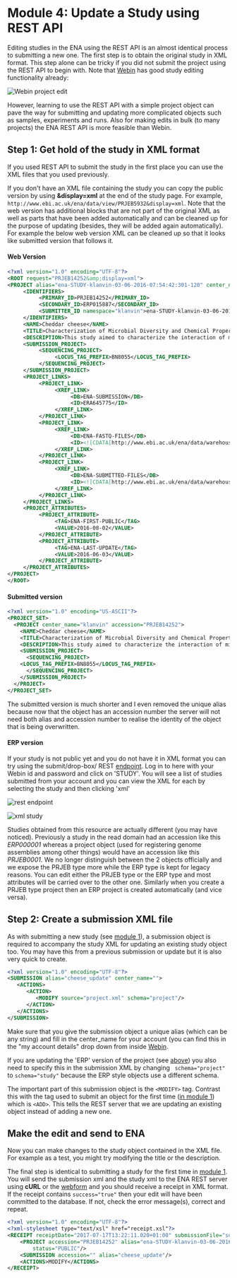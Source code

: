 # Module 4: Update a Study using REST API

Editing studies in the ENA using the REST API is an almost identical process to submitting a new one. The first step is to obtain the original study in XML format. This step alone can be tricky if you did not submit the project using the REST API to begin with. Note that [Webin](https://www.ebi.ac.uk/ena/submit/sra/#submissions) has good study editing functionality already:

![Webin project edit](images/prog_04_p01.png)

However, learning to use the REST API with a simple project object can pave the way for submitting and updating more complicated objects such as samples, experiments and runs. Also for making edits in bulk (to many projects) the ENA REST API is more feasible than Webin.

## Step 1: Get hold of the study in XML format

If you used REST API to submit the study in the first place you can use the XML files that you used previously.

If you don't have an XML file containing the study you can copy the public version by using __&display=xml__ at the end of the study page. For example, `http://www.ebi.ac.uk/ena/data/view/PRJEB5932&display=xml`. Note that the web version has additional blocks that are not part of the original XML as well as parts that have been added automatically and can be cleaned up for the purpose of updating (besides, they will be added again automatically). For example the below web version XML can be cleaned up so that it looks like submitted version that follows it.

#### Web Version

```xml
<?xml version="1.0" encoding="UTF-8"?>
<ROOT request="PRJEB14252&amp;display=xml">
<PROJECT alias="ena-STUDY-klanvin-03-06-2016-07:54:42:301-120" center_name="klanvin" accession="PRJEB14252" first_public="2016-08-02+01:00">
     <IDENTIFIERS>
          <PRIMARY_ID>PRJEB14252</PRIMARY_ID>
          <SECONDARY_ID>ERP015887</SECONDARY_ID>
          <SUBMITTER_ID namespace="klanvin">ena-STUDY-klanvin-03-06-2016-07:54:42:301-120</SUBMITTER_ID>
     </IDENTIFIERS>
     <NAME>Cheddar cheese</NAME>
     <TITLE>Characterization of Microbial Diversity and Chemical Properties of Cheddar Cheese Prepared from Heat-treated Milk</TITLE>
     <DESCRIPTION>This study aimed to characterize the interaction of microbial diversity and chemical properties of Cheddar cheese after three different heat treatments of milk; low temperature/long time (LTLT), thermization, and high temperature/short time (HTST). Cheese obtained from LTLT-treated milk (LC) and thermized milk (TC) .... </DESCRIPTION>
     <SUBMISSION_PROJECT>
          <SEQUENCING_PROJECT>
               <LOCUS_TAG_PREFIX>BN8055</LOCUS_TAG_PREFIX>
          </SEQUENCING_PROJECT>
     </SUBMISSION_PROJECT>
     <PROJECT_LINKS>
          <PROJECT_LINK>
               <XREF_LINK>
                    <DB>ENA-SUBMISSION</DB>
                    <ID>ERA645775</ID>
               </XREF_LINK>
          </PROJECT_LINK>
          <PROJECT_LINK>
               <XREF_LINK>
                    <DB>ENA-FASTQ-FILES</DB>
                    <ID><![CDATA[http://www.ebi.ac.uk/ena/data/warehouse/filereport?accession=PRJEB14252&result=read_run&fields=run_accession,fastq_ftp,fastq_md5,fastq_bytes]]></ID>
               </XREF_LINK>
          </PROJECT_LINK>
          <PROJECT_LINK>
               <XREF_LINK>
                    <DB>ENA-SUBMITTED-FILES</DB>
                    <ID><![CDATA[http://www.ebi.ac.uk/ena/data/warehouse/filereport?accession=PRJEB14252&result=read_run&fields=run_accession,submitted_ftp,submitted_md5,submitted_bytes,submitted_format]]></ID>
               </XREF_LINK>
          </PROJECT_LINK>
     </PROJECT_LINKS>
     <PROJECT_ATTRIBUTES>
          <PROJECT_ATTRIBUTE>
               <TAG>ENA-FIRST-PUBLIC</TAG>
               <VALUE>2016-08-02</VALUE>
          </PROJECT_ATTRIBUTE>
          <PROJECT_ATTRIBUTE>
               <TAG>ENA-LAST-UPDATE</TAG>
               <VALUE>2016-06-03</VALUE>
          </PROJECT_ATTRIBUTE>
     </PROJECT_ATTRIBUTES>
</PROJECT>
</ROOT>
```

#### Submitted version
```xml
<?xml version="1.0" encoding="US-ASCII"?>
<PROJECT_SET>
  <PROJECT center_name="klanvin" accession="PRJEB14252">
    <NAME>Cheddar cheese</NAME>
    <TITLE>Characterization of Microbial Diversity and Chemical Properties of Cheddar Cheese Prepared from Heat-treated Milk</TITLE>
    <DESCRIPTION>This study aimed to characterize the interaction of microbial diversity and chemical properties of Cheddar cheese after three different heat treatments of milk; low temperature/long time (LTLT), thermization, and high temperature/short time (HTST). Cheese obtained from LTLT-treated milk (LC) and thermized milk (TC) .... </DESCRIPTION>
    <SUBMISSION_PROJECT>
      <SEQUENCING_PROJECT>
	<LOCUS_TAG_PREFIX>BN8055</LOCUS_TAG_PREFIX>
      </SEQUENCING_PROJECT>
    </SUBMISSION_PROJECT>
  </PROJECT>
</PROJECT_SET>
```

The submitted version is much shorter and I even removed the unique alias because now that the object has an accession number the server will not need both alias and accession number to realise the identity of the object that is being overwritten.

#### ERP version

If your study is not public yet and you do not have it in XML format you can try using the submit/drop-box/ REST [endpoint](https://www.ebi.ac.uk/ena/submit/drop-box). Log in to here with your Webin id and password and click on 'STUDY'. You will see a list of studies submitted from your account and you can view the XML for each by selecting the study and then clicking 'xml'
 
![rest endpoint](images/prog_04_p02.png)

![xml study](images/prog_04_p03.png)

Studies obtained from this resource are actually different (you may have noticed). Previously a study in the read domain had an accession like this *ERP000001* whereas a project object (used for registering genome assemblies among other things) would have an accession like this *PRJEB0001*. We no longer distinguish between the 2 objects officially and we expose the PRJEB type more while the ERP type is kept for legacy reasons. You can edit either the PRJEB type or the ERP type and most attributes will be carried over to the other one. Similarly when you create a PRJEB type project then an ERP project is created automatically (and vice versa). 

## Step 2: Create a submission XML file

As with submitting a new study (see <a href="./prog_01.html">module 1</a>), a submission object is required to accompany the study XML for updating an existing study object too. You may have this from a previous submission or update but it is also very quick to create.

```xml
<?xml version="1.0" encoding="UTF-8"?>
<SUBMISSION alias="cheese_update" center_name="">
   <ACTIONS>
      <ACTION>
         <MODIFY source="project.xml" schema="project"/>
      </ACTION>
   </ACTIONS>
</SUBMISSION>
```

Make sure that you give the submission object a unique alias (which can be any string) and fill in the center_name for your account (you can find this in the "my account details" drop down from inside [Webin](https://www.ebi.ac.uk/ena/submit/sra/#home). 

If you are updating the 'ERP' version of the project (see <a href="#erp-version">above</a>) you also need to specify this in the submission XML by changing ` schema="project"` to `schema="study"` because the ERP style objects use a different schema.

The important part of this submission object is the `<MODIFY>` tag. Contrast this with the tag used to submit an object for the first time (<a href="./prog_01.html#create-a-submission-xml">in module 1</a>) which is `<ADD>`. This tells the REST server that we are updating an existing object instead of adding a new one.

## Make the edit and send to ENA

Now you can make changes to the study object contained in the XML file. For example as a test, you might try modifying the title or the description. 

The final step is identical to submitting a study for the first time in <a href="./prog_01.html#send-the-xml-files-to-ena">module 1</a>. You will send the submission xml and the study xml to the ENA REST server using **cURL** or the [webform](https://www.ebi.ac.uk/ena/submit/restsubmit.html) and you should receive a receipt in XML format. If the receipt contains `success="true"` then your edit will have been committed to the database. If not, check the error message(s), correct and repeat.

```xml
<?xml version="1.0" encoding="UTF-8"?>
<?xml-stylesheet type="text/xsl" href="receipt.xsl"?>
<RECEIPT receiptDate="2017-07-17T13:22:11.020+01:00" submissionFile="sub.xml" success="true">
    <PROJECT accession="PRJEB14252" alias="ena-STUDY-klanvin-03-06-2016-07:54:42:301-120"
        status="PUBLIC"/>
    <SUBMISSION accession="" alias="cheese_update"/>
    <ACTIONS>MODIFY</ACTIONS>
</RECEIPT>
```






